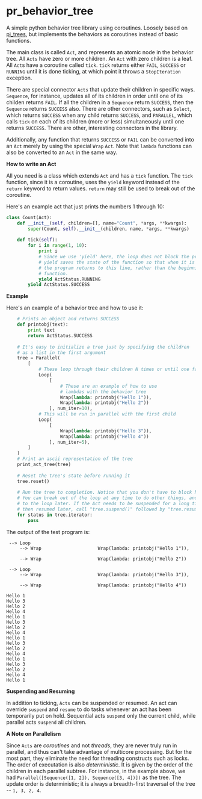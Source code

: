 # pr_behavior_tree
A simple python behavior tree library using coroutines. Loosely based on [pi_trees](https://github.com/pirobot/pi_trees/), but implements the behaviors as coroutines instead of basic functions.

The main class is called `Act`, and represents an atomic node in the behavior tree. All `Acts` have zero or more children. An `Act` with zero children is a leaf. All `Act`s have a coroutine called `tick`. `tick` returns either `FAIL`, `SUCCESS` or `RUNNING` until it is done ticking, at which point it throws a `StopIteration` exception.

There are special connector `Acts` that update their children in specific ways. `Sequence`, for instance, updates all of its children in order until one of its childen returns `FAIL`. If all the children in a `Sequence` return `SUCCESS`, then the `Sequence` returns `SUCCESS` also. There are other connectors, such as `Select`, which returns `SUCCESS` when any child returns `SUCCESS`, and `PARALLEL`, which calls `tick` on each of its children (more or less) simultaneously until one returns `SUCCESS`. There are other, interesting connectors in the library.

Additionally, any function that returns `SUCCESS` or `FAIL` can be converted into an `Act` merely by using the special `Wrap` `Act`. Note that `lambda` functions can also be converted to an `Act` in the same way.

**How to write an Act**

All you need is a class which extends `Act` and has a `tick` function. The `tick` function, since it is a coroutine, uses the `yield` keyword instead of the `return` keyword to return values. `return` may still be used to break out of the coroutine.

Here's an example act that just prints the numbers 1 through 10:

```python
class Count(Act):
    def __init__(self, children=[], name="Count", *args, **kwargs):
        super(Count, self).__init__(children, name, *args, **kwargs)
    
    def tick(self):
        for i in range(1, 10):
            print i
            # Since we use 'yield' here, the loop does not block the program.
            # yield saves the state of the function so that when it is called again,
            # the program returns to this line, rather than the beginning of the
            # function.
            yield ActStatus.RUNNING
        yield ActStatus.SUCCESS

```

**Example**

Here's an example of a behavior tree and how to use it:
```python
    # Prints an object and returns SUCCESS
    def printobj(text):
        print text
        return ActStatus.SUCCESS
        
    # It's easy to initialize a tree just by specifying the children
    # as a list in the first argument
    tree = Parallel(
        [
            # These loop through their children N times or until one fails
            Loop(
                [
                    # These are an example of how to use
                    # lambdas with the behavior tree
                    Wrap(lambda: printobj("Hello 1")),
                    Wrap(lambda: printobj("Hello 2"))
                ], num_iter=10),
            # This will be run in parallel with the first child
            Loop(
                [
                    Wrap(lambda: printobj("Hello 3")),
                    Wrap(lambda: printobj("Hello 4"))
                ], num_iter=5),
        ]
    )
    # Print an ascii representation of the tree
    print_act_tree(tree)
    
    # Reset the tree's state before running it
    tree.reset()
    
    # Run the tree to completion. Notice that you don't have to block here.
    # You can break out of the loop at any time to do other things, and return
    # to the loop later. If the Act needs to be suspended for a long time, and
    # then resumed later, call "tree.suspend()" followed by "tree.resume()"
    for status in tree.iterator:
        pass
```
        
The output of the test program is:


     --> Loop
         --> Wrap                     Wrap(lambda: printobj("Hello 1")),
    
         --> Wrap                     Wrap(lambda: printobj("Hello 2"))
    
     --> Loop
         --> Wrap                     Wrap(lambda: printobj("Hello 3")),
    
         --> Wrap                     Wrap(lambda: printobj("Hello 4"))
    
    Hello 1
    Hello 3
    Hello 2
    Hello 4
    Hello 1
    Hello 3
    Hello 2
    Hello 4
    Hello 1
    Hello 3
    Hello 2
    Hello 4
    Hello 1
    Hello 3
    Hello 2
    Hello 4
    Hello 1

**Suspending and Resuming**

In addition to ticking, `Acts` can be suspended or resumed. An act can override `suspend` and `resume` to do tasks whenever an act has been temporarily put on hold. Sequential acts `suspend` only the current child, while parallel acts `suspend` all children.

**A Note on Parallelism**

Since `Acts` are *coroutines* and not *threads*, they are never truly run in parallel, and thus can't take advantage of multicore processing. But for the most part, they eliminate the need for threading constructs such as locks. The order of executation is also *deterministic*. It is given by the order of the children in each parallel subtree. For instance, in the example above, we had `Parallel([Sequence([1, 2]), Sequence([3, 4])])` as the tree. The update order is deterministic; it is always a breadth-first traversal of the tree -- `1, 3, 2, 4`.
